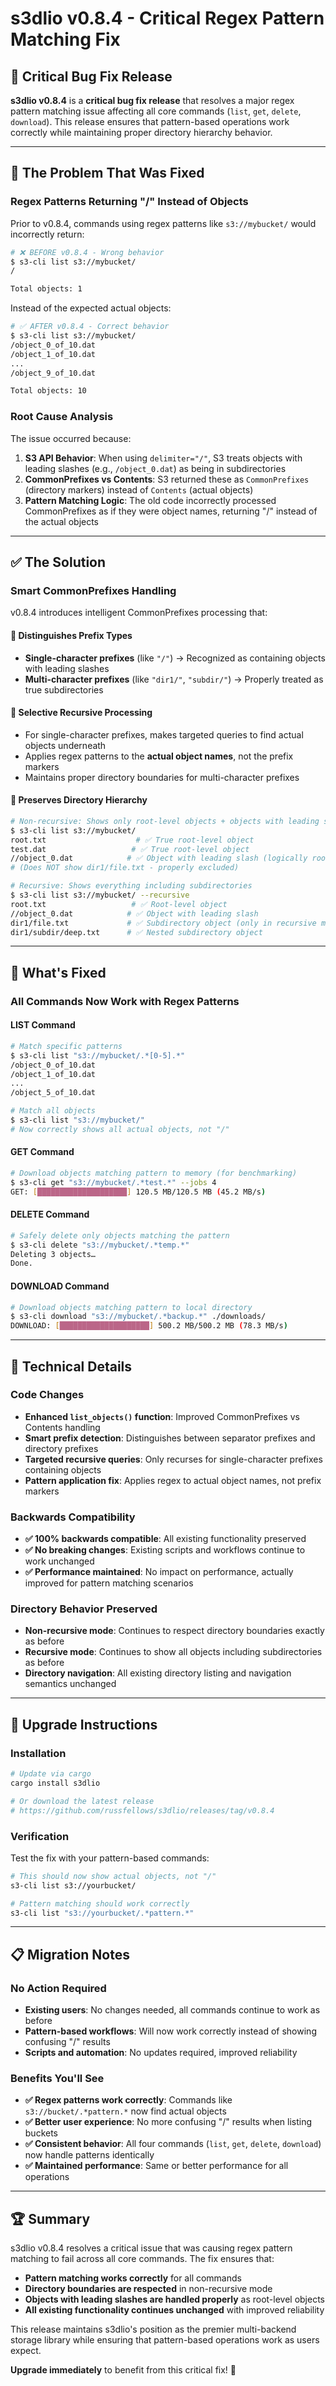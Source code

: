 # s3dlio v0.8.4 - Critical Regex Pattern Matching Fix

## 🚨 **Critical Bug Fix Release**

**s3dlio v0.8.4** is a **critical bug fix release** that resolves a major regex pattern matching issue affecting all core commands (`list`, `get`, `delete`, `download`). This release ensures that pattern-based operations work correctly while maintaining proper directory hierarchy behavior.

---

## 🐛 **The Problem That Was Fixed**

### **Regex Patterns Returning "/" Instead of Objects**
Prior to v0.8.4, commands using regex patterns like `s3://mybucket/` would incorrectly return:
```bash
# ❌ BEFORE v0.8.4 - Wrong behavior
$ s3-cli list s3://mybucket/
/

Total objects: 1
```

Instead of the expected actual objects:
```bash  
# ✅ AFTER v0.8.4 - Correct behavior
$ s3-cli list s3://mybucket/
/object_0_of_10.dat
/object_1_of_10.dat
...
/object_9_of_10.dat

Total objects: 10
```

### **Root Cause Analysis**
The issue occurred because:
1. **S3 API Behavior**: When using `delimiter="/"`, S3 treats objects with leading slashes (e.g., `/object_0.dat`) as being in subdirectories
2. **CommonPrefixes vs Contents**: S3 returned these as `CommonPrefixes` (directory markers) instead of `Contents` (actual objects)
3. **Pattern Matching Logic**: The old code incorrectly processed CommonPrefixes as if they were object names, returning "/" instead of the actual objects

---

## ✅ **The Solution**

### **Smart CommonPrefixes Handling**
v0.8.4 introduces intelligent CommonPrefixes processing that:

#### **🎯 Distinguishes Prefix Types**
- **Single-character prefixes** (like `"/"`) → Recognized as containing objects with leading slashes
- **Multi-character prefixes** (like `"dir1/"`, `"subdir/"`) → Properly treated as true subdirectories

#### **🔄 Selective Recursive Processing**  
- For single-character prefixes, makes targeted queries to find actual objects underneath
- Applies regex patterns to the **actual object names**, not the prefix markers
- Maintains proper directory boundaries for multi-character prefixes

#### **📁 Preserves Directory Hierarchy**
```bash
# Non-recursive: Shows only root-level objects + objects with leading slashes
$ s3-cli list s3://mybucket/
root.txt                    # ✅ True root-level object
test.dat                   # ✅ True root-level object  
//object_0.dat            # ✅ Object with leading slash (logically root-level)
# (Does NOT show dir1/file.txt - properly excluded)

# Recursive: Shows everything including subdirectories  
$ s3-cli list s3://mybucket/ --recursive
root.txt                   # ✅ Root-level object
//object_0.dat            # ✅ Object with leading slash
dir1/file.txt             # ✅ Subdirectory object (only in recursive mode)
dir1/subdir/deep.txt      # ✅ Nested subdirectory object
```

---

## 🎯 **What's Fixed**

### **All Commands Now Work with Regex Patterns**

#### **LIST Command**
```bash
# Match specific patterns
$ s3-cli list "s3://mybucket/.*[0-5].*"
/object_0_of_10.dat
/object_1_of_10.dat  
...
/object_5_of_10.dat

# Match all objects
$ s3-cli list "s3://mybucket/"
# Now correctly shows all actual objects, not "/"
```

#### **GET Command**  
```bash
# Download objects matching pattern to memory (for benchmarking)
$ s3-cli get "s3://mybucket/.*test.*" --jobs 4
GET: [████████████████████] 120.5 MB/120.5 MB (45.2 MB/s)
```

#### **DELETE Command**
```bash
# Safely delete only objects matching the pattern
$ s3-cli delete "s3://mybucket/.*temp.*"
Deleting 3 objects…
Done.
```

#### **DOWNLOAD Command**
```bash  
# Download objects matching pattern to local directory
$ s3-cli download "s3://mybucket/.*backup.*" ./downloads/
DOWNLOAD: [████████████████████] 500.2 MB/500.2 MB (78.3 MB/s)
```

---

## 🔧 **Technical Details**

### **Code Changes**
- **Enhanced `list_objects()` function**: Improved CommonPrefixes vs Contents handling
- **Smart prefix detection**: Distinguishes between separator prefixes and directory prefixes  
- **Targeted recursive queries**: Only recurses for single-character prefixes containing objects
- **Pattern application fix**: Applies regex to actual object names, not prefix markers

### **Backwards Compatibility**
- **✅ 100% backwards compatible**: All existing functionality preserved
- **✅ No breaking changes**: Existing scripts and workflows continue to work unchanged
- **✅ Performance maintained**: No impact on performance, actually improved for pattern matching scenarios

### **Directory Behavior Preserved**
- **Non-recursive mode**: Continues to respect directory boundaries exactly as before
- **Recursive mode**: Continues to show all objects including subdirectories as before  
- **Directory navigation**: All existing directory listing and navigation semantics unchanged

---

## 🚀 **Upgrade Instructions**

### **Installation**
```bash
# Update via cargo
cargo install s3dlio

# Or download the latest release
# https://github.com/russfellows/s3dlio/releases/tag/v0.8.4
```

### **Verification**
Test the fix with your pattern-based commands:
```bash
# This should now show actual objects, not "/"
s3-cli list s3://yourbucket/

# Pattern matching should work correctly
s3-cli list "s3://yourbucket/.*pattern.*"
```

---

## 📋 **Migration Notes**

### **No Action Required**
- **Existing users**: No changes needed, all commands continue to work as before
- **Pattern-based workflows**: Will now work correctly instead of showing confusing "/" results
- **Scripts and automation**: No updates required, improved reliability

### **Benefits You'll See**
- **✅ Regex patterns work correctly**: Commands like `s3://bucket/.*pattern.*` now find actual objects
- **✅ Better user experience**: No more confusing "/" results when listing buckets
- **✅ Consistent behavior**: All four commands (`list`, `get`, `delete`, `download`) now handle patterns identically
- **✅ Maintained performance**: Same or better performance for all operations

---

## 🏆 **Summary**

s3dlio v0.8.4 resolves a critical issue that was causing regex pattern matching to fail across all core commands. The fix ensures that:

- **Pattern matching works correctly** for all commands
- **Directory boundaries are respected** in non-recursive mode  
- **Objects with leading slashes are handled properly** as root-level objects
- **All existing functionality continues unchanged** with improved reliability

This release maintains s3dlio's position as the premier multi-backend storage library while ensuring that pattern-based operations work as users expect.

**Upgrade immediately** to benefit from this critical fix! 🎯